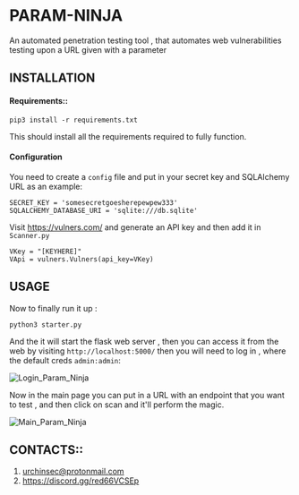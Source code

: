 # PARAM-NINJA
An automated penetration testing tool , that automates web vulnerabilities testing upon a URL given with a parameter

## INSTALLATION
#### Requirements::
```
pip3 install -r requirements.txt
```
This should install all the requirements required to fully function.

#### Configuration
You need to create a `config` file and put in your secret key and SQLAlchemy URL as an example:

```
SECRET_KEY = 'somesecretgoesherepewpew333'
SQLALCHEMY_DATABASE_URI = 'sqlite:///db.sqlite'
```

Visit https://vulners.com/ and generate an API key and then add it in `Scanner.py`

```python3
VKey = "[KEYHERE]"
VApi = vulners.Vulners(api_key=VKey)
```

## USAGE
Now to finally run it up :

```
python3 starter.py
```

And the it will start the flask web server , then you can access it from the web by visiting `http://localhost:5000/`
then you will need to log in , where the default creds `admin:admin`:

![Login_Param_Ninja](https://user-images.githubusercontent.com/49201347/157232948-2703c2ff-94b6-403a-ab45-d622bf4d2238.png)

Now in the main page you can put in a URL with an endpoint that you want to test , and then click on scan and it'll perform the magic.

![Main_Param_Ninja](https://user-images.githubusercontent.com/49201347/157233470-860bd9bc-173e-40d4-b498-dd801acac8a0.png)


## CONTACTS::
1. urchinsec@protonmail.com
2. https://discord.gg/red66VCSEp

